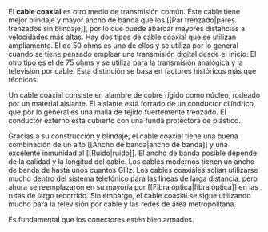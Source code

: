 El **cable coaxial** es otro medio de transmisión común. Este cable tiene mejor blindaje y mayor ancho de banda que los [[Par trenzado|pares trenzados sin blindaje]], por lo que puede abarcar mayores distancias a velocidades más altas. Hay dos tipos de cable coaxial que se utilizan ampliamente. El de 50 ohms es uno de ellos y se utiliza por lo general cuando se tiene pensado emplear una transmisión digital desde el inicio. El otro tipo es el de 75 ohms y se utiliza para la transmisión analógica y la televisión por cable. Esta distinción se basa en factores históricos más que técnicos.

Un cable coaxial consiste en alambre de cobre rígido como núcleo, rodeado por un material aislante. El aislante está forrado de un conductor cilíndrico, que por lo general es una malla de tejido fuertemente trenzado. El conductor externo está cubierto con una funda protectora de plástico.

Gracias a su construcción y blindaje, el cable coaxial tiene una buena combinación de un alto [[Ancho de banda|ancho de banda]] y una excelente inmunidad al [[Ruido|ruido]]. El ancho de banda posible depende de la calidad y la longitud del cable. Los cables modernos tienen un ancho de banda de hasta unos cuantos GHz. Los cables coaxiales solían utilizarse mucho dentro del sistema telefónico para las líneas de larga distancia, pero ahora se reemplazaron en su mayoría por [[Fibra óptica|fibra óptica]] en las rutas de largo recorrido. Sin embargo, el cable coaxial se sigue utilizando mucho para la televisión por cable y las redes de área metropolitana.

Es fundamental que los conectores estén bien armados.